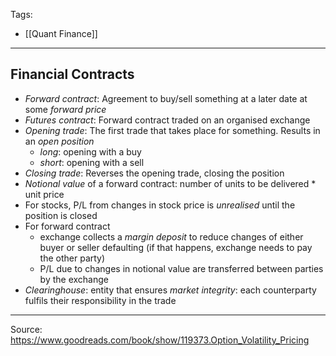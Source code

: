 Tags:
- [[Quant Finance]]
---
## Financial Contracts
- _Forward contract_: Agreement to buy/sell something at a later date at some _forward price_
- _Futures contract_: Forward contract traded on an organised exchange
- _Opening trade_: The first trade that takes place for something. Results in an _open position_
    - _long_: opening with a buy
    - _short_: opening with a sell
- _Closing trade_: Reverses the opening trade, closing the position
- _Notional value_ of a forward contract: number of units to be delivered * unit price
- For stocks, P/L from changes in stock price is _unrealised_ until the position is closed
- For forward contract
    - exchange collects a _margin deposit_ to reduce changes of either buyer or seller defaulting (if that happens, exchange needs to pay the other party)
    - P/L due to changes in notional value are transferred between parties by the exchange
- _Clearinghouse_: entity that ensures _market integrity_: each counterparty fulfils their responsibility in the trade

---
Source: https://www.goodreads.com/book/show/119373.Option_Volatility_Pricing
